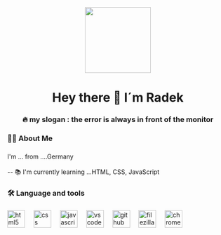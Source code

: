 

<div align="center">
  <img height="150" src="https://media.giphy.com/media/M9gbBd9nbDrOTu1Mqx/giphy.gif"  />
</div>

###
###

<h1 align="center">Hey there 👋 I´m Radek</h1>
<h3 align="center">🔥   my slogan :  the error is always in front of the monitor</h3>


<h3 align="left">👩‍💻  About Me</h3>

###

<p align="left">I'm ... from ....Germany<br><br>-- 📚 I'm currently learning ...HTML, CSS, JavaScript</p>

###

<h3 align="left">🛠 Language and tools</h3>

###

<div align="center">
<style>
a img{
 }
a img:hover{
 -webkit-filter: invert(1);
    filter: invert(1);
}
  
</style>
</div>

###

<div align="left">
  <img src="https://cdn.jsdelivr.net/gh/devicons/devicon/icons/html5/html5-original.svg" height="40" alt="html5 logo"  />
  <img width="12" />
  <img src="https://cdn.jsdelivr.net/gh/devicons/devicon/icons/css3/css3-original.svg" height="40" alt="css logo"  />
  <img width="12" />
  <img src="https://cdn.jsdelivr.net/gh/devicons/devicon/icons/javascript/javascript-original.svg" height="40" alt="javascript logo"  />
  <img width="12" />
  <a href ="https://code.visualstudio.com/"><img src="https://cdn.jsdelivr.net/gh/devicons/devicon/icons/vscode/vscode-original.svg" height="40" alt="vscode logo"  /></a>
  <img width="12" />
  <a href = "https://github.com/"><img src="https://cdn.jsdelivr.net/gh/devicons/devicon/icons/github/github-original.svg" height="40" alt="github logo"  /></a>
  <img width="12" />
  <a href = "https://filezilla-project.org/"><img src="https://cdn.jsdelivr.net/gh/devicons/devicon/icons/filezilla/filezilla-plain.svg" height="40" alt="filezilla logo"  /></a>
  <img width="12" />
  <a href = "https://filezilla-project.org/"><img src="https://cdn.jsdelivr.net/gh/devicons/devicon/icons/chrome/chrome-original.svg" height="40" alt="chrome logo"  /></a>
</div>

<p align="left"></p>

